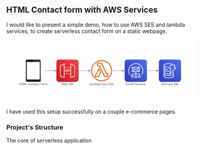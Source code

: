 ## HTML Contact form with AWS Services

I would like to present a simple demo, how to use AWS SES and lambda services, to create serverless contact form on a static webpage. 

![diagram/diagrams_image.png](https://github.com/deltacodepl/aws-contact-form/blob/main/diagram/diagrams_image.png?raw=true)

I have used this setup successfully on a couple e-commerce pages.

### Project's Structure

The core of serverless application 
